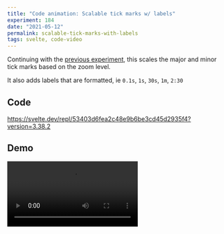 ```yaml
---
title: "Code animation: Scalable tick marks w/ labels"
experiment: 184
date: "2021-05-12"
permalink: scalable-tick-marks-with-labels
tags: svelte, code-video
---
```


Continuing with the [previous experiment](/posts/scalable-tick-marks), this scales the major and minor tick marks based on the zoom level.

It also adds labels that are formatted, ie `0.1s`, `1s`, `30s`, `1m`, `2:30`

## Code

https://svelte.dev/repl/53403d6fea2c48e9b6be3cd45d2935f4?version=3.38.2

## Demo

<video controls src="https://res.cloudinary.com/dzwnkx0mk/video/upload/v1620801242/1000experiments.dev/scalable-tick-marks-with-labels_zutcv8.mp4"/>

## Notes

-
